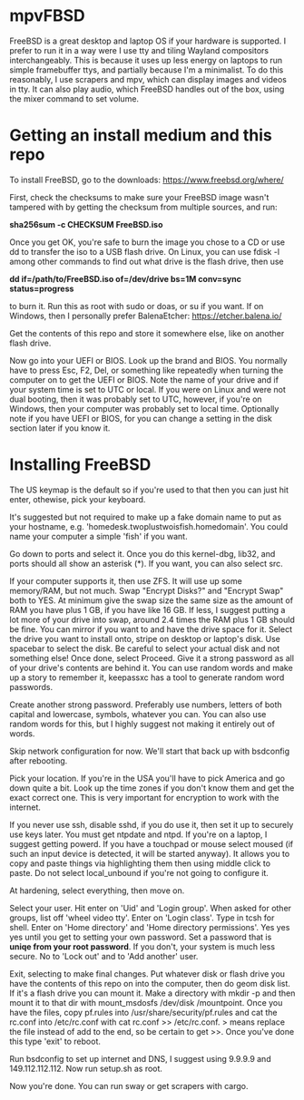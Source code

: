 # mpvFBSD
FreeBSD is a great desktop and laptop OS if your hardware is supported.
I prefer to run it in a way were I use tty and tiling Wayland compositors interchangeably. This is because it uses up less energy on laptops to run simple framebuffer ttys, and partially because I'm a minimalist. To do this reasonably, I use scrapers and mpv, which can display images and videos in tty. It can also play audio, which FreeBSD handles out of the box, using the mixer command to set volume.

# Getting an install medium and this repo

To install FreeBSD, go to the downloads: https://www.freebsd.org/where/

First, check the checksums to make sure your FreeBSD image wasn't tampered with by getting the checksum from multiple sources, and run: 

**sha256sum -c CHECKSUM FreeBSD.iso**

Once you get OK, you're safe to burn the image you chose to a CD or use dd to transfer the iso to a USB flash drive. On Linux, you can use fdisk -l among other commands to find out what drive is the flash drive, then use

**dd if=/path/to/FreeBSD.iso of=/dev/drive bs=1M conv=sync status=progress**

to burn it. Run this as root with sudo or doas, or su if you want.
If on Windows, then I personally prefer BalenaEtcher: https://etcher.balena.io/

Get the contents of this repo and store it somewhere else, like on another flash drive.

Now go into your UEFI or BIOS. Look up the brand and BIOS. You normally have to press Esc, F2, Del, or something like repeatedly when turning the computer on to get the UEFI or BIOS. Note the name of your drive and if your system time is set to UTC or local. If you were on Linux and were not dual booting, then it was probably set to UTC, however, if you're on Windows, then your computer was probably set to local time.
Optionally note if you have UEFI or BIOS, for you can change a setting in the disk section later if you know it.

# Installing FreeBSD

The US keymap is the default so if you're used to that then you can just hit enter, othewise, pick your keyboard.

It's suggested but not required to make up a fake domain name to put as your hostname, e.g. 'homedesk.twoplustwoisfish.homedomain'. You could name your computer a simple 'fish' if you want.

Go down to ports and select it. Once you do this kernel-dbg, lib32, and ports should all show an asterisk (*). If you want, you can also select src.

If your computer supports it, then use ZFS. It will use up some memory/RAM, but not much. Swap "Encrypt Disks?" and "Encrypt Swap" both to YES. At minimum give the swap size the same size as the amount of RAM you have plus 1 GB, if you have like 16 GB. If less, I suggest putting a lot more of your drive into swap, around 2.4 times the RAM plus 1 GB should be fine. You can mirror if you want to and have the drive space for it.
Select the drive you want to install onto, stripe on desktop or laptop's disk. Use spacebar to select the disk. Be careful to select your actual disk and not something else! Once done, select Proceed. Give it a strong password as all of your drive's contents are behind it. You can use random words and make up a story to remember it, keepassxc has a tool to generate random word passwords.

Create another strong password. Preferably use numbers, letters of both capital and lowercase, symbols, whatever you can. You can also use random words for this, but I highly suggest not making it entirely out of words.

Skip network configuration for now. We'll start that back up with bsdconfig after rebooting.

Pick your location. If you're in the USA you'll have to pick America and go down quite a bit. Look up the time zones if you don't know them and get the exact correct one. This is very important for encryption to work with the internet. 

If you never use ssh, disable sshd, if you do use it, then set it up to securely use keys later. You must get ntpdate and ntpd. If you're on a laptop, I suggest getting powerd. If you have a touchpad or mouse select moused (if such an input device is detected, it will be started anyway). It allows you to copy and paste things via highlighting them then using middle click to paste. Do not select local_unbound if you're not going to configure it.

At hardening, select everything, then move on.

Select your user. Hit enter on 'Uid' and 'Login group'. When asked for other groups, list off 'wheel video tty'. Enter on 'Login class'. Type in tcsh for shell. Enter on 'Home directory' and 'Home directory permissions'. Yes yes yes until you get to setting your own password. Set a password that is **uniqe from your root password**. If you don't, your system is much less secure. No to 'Lock out' and to 'Add another' user.

Exit, selecting to make final changes. Put whatever disk or flash drive you have the contents of this repo on into the computer, then do geom disk list. If it's a flash drive you can mount it. Make a directory with mkdir -p and then mount it to that dir with mount_msdosfs /dev/disk /mountpoint.
Once you have the files, copy pf.rules into /usr/share/security/pf.rules and cat the rc.conf into /etc/rc.conf with cat rc.conf >> /etc/rc.conf. > means replace the file instead of add to the end, so be certain to get >>. Once you've done this type 'exit' to reboot.

Run bsdconfig to set up internet and DNS, I suggest using 9.9.9.9 and 149.112.112.112.
Now run setup.sh as root.

Now you're done. You can run sway or get scrapers with cargo.
